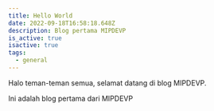 ```yaml
---
title: Hello World
date: 2022-09-18T16:58:18.648Z
description: Blog pertama MIPDEVP
is_active: true
isactive: true
tags:
  - general
---
```

Halo teman-teman semua, selamat datang di blog MIPDEVP.

Ini adalah blog pertama dari MIPDEVP